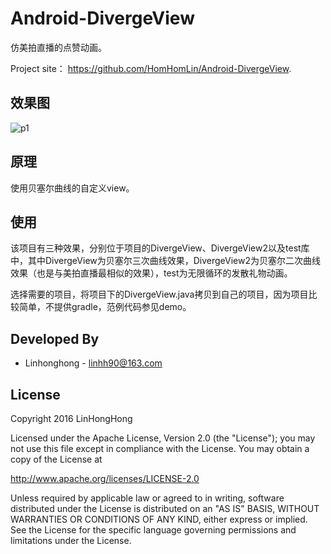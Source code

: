 # Android-DivergeView

仿美拍直播的点赞动画。

Project site： <https://github.com/HomHomLin/Android-DivergeView>.

## 效果图

![p1](https://raw.githubusercontent.com/HomHomLin/Android-DivergeView/master/demo.gif)

## 原理

使用贝塞尔曲线的自定义view。

## 使用

该项目有三种效果，分别位于项目的DivergeView、DivergeView2以及test库中，其中DivergeView为贝塞尔三次曲线效果，DivergeView2为贝塞尔二次曲线效果（也是与美拍直播最相似的效果），test为无限循环的发散礼物动画。

选择需要的项目，将项目下的DivergeView.java拷贝到自己的项目，因为项目比较简单，不提供gradle，范例代码参见demo。

## Developed By

 * Linhonghong - <linhh90@163.com>


## License
Copyright 2016 LinHongHong

Licensed under the Apache License, Version 2.0 (the "License");
you may not use this file except in compliance with the License.
You may obtain a copy of the License at

   http://www.apache.org/licenses/LICENSE-2.0

Unless required by applicable law or agreed to in writing, software
distributed under the License is distributed on an "AS IS" BASIS,
WITHOUT WARRANTIES OR CONDITIONS OF ANY KIND, either express or implied.
See the License for the specific language governing permissions and
limitations under the License.
